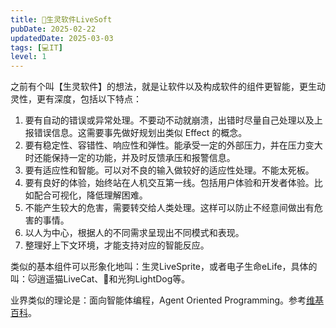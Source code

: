 ```yaml
---
title: 🐼生灵软件LiveSoft
pubDate: 2025-02-22
updatedDate: 2025-03-03
tags: [💻IT]
level: 1
---
```


之前有个叫【生灵软件】的想法，就是让软件以及构成软件的组件更智能，更生动灵性，更有深度，包括以下特点：

1. 要有自动的错误或异常处理。不要动不动就崩溃，出错时尽量自己处理以及上报错误信息。这需要事先做好规划出类似 Effect 的概念。
2. 要有稳定性、容错性、响应性和弹性。能承受一定的外部压力，并在压力变大时还能保持一定的功能，并及时反馈承压和报警信息。
3. 要有适应性和智能。可以对不良的输入做较好的适应性处理。不能太死板。
4. 要有良好的体验，始终站在人机交互第一线。包括用户体验和开发者体验。比如配合可视化，降低理解困难。
5. 不能产生较大的危害，需要转交给人类处理。这样可以防止不经意间做出有危害的事情。
6. 以人为中心，根据人的不同需求呈现出不同模式和表现。
7. 整理好上下文环境，才能支持对应的智能反应。

类似的基本组件可以形象化地叫：生灵LiveSprite，或者电子生命eLife，具体的叫：🐱逍遥猫LiveCat、🐶和光狗LightDog等。

业界类似的理论是：面向智能体编程，Agent Oriented Programming。参考[维基百科](https://en.wikipedia.org/wiki/Agent-oriented_programming)。
